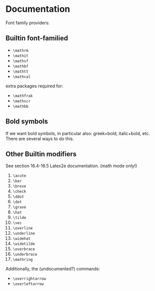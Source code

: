 # Documentation

Font family providers:

## Builtin font-familied

- `\mathrm`
- `\mathit`
- `\mathsf`
- `\mathbf`
- `\mathtt`
- `\mathcal`

extra packages required for:

- `\mathfrak`
- `\mathscr`
- `\mathbb`

## Bold symbols

If we want bold symbols, in particular also: greek+bold, italic+bold, etc. There are several ways to do this.

## Other Builtin modifiers

See section 16.4-16.5 Latex2e documentation. (math mode only!)

1. `\acute`
2. `\bar`
3. `\breve`
4. `\check`
5. `\ddot`
6. `\dot`
7. `\grave`
8. `\hat`
9. `\tilde`
10. `\vec`
11. `\overline`
12. `\underline`
13. `\widehat`
14. `\widetilde`
15. `\overbrace`
16. `\underbrace`
17. `\mathring`

Additionally, the (undocumented?) commands:

- `\overrightarrow`
- `\overleftarrow`
